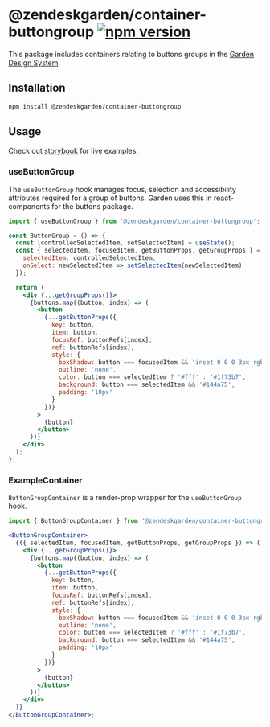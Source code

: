 # @zendeskgarden/container-buttongroup [![npm version][npm version badge]][npm version link]

[npm version badge]: https://flat.badgen.net/npm/v/@zendeskgarden/container-buttongroup
[npm version link]: https://www.npmjs.com/package/@zendeskgarden/container-buttongroup

This package includes containers relating to buttons groups in the
[Garden Design System](https://zendeskgarden.github.io/).

## Installation

```sh
npm install @zendeskgarden/container-buttongroup
```

## Usage

Check out [storybook](https://zendeskgarden.github.io/react-containers) for live examples.

### useButtonGroup

The `useButtonGroup` hook manages focus, selection and accessibility attributes required for a group
of buttons. Garden uses this in react-components for the buttons package.

```jsx
import { useButtonGroup } from '@zendeskgarden/container-buttongroup';

const ButtonGroup = () => {
  const [controlledSelectedItem, setSelectedItem] = useState();
  const { selectedItem, focusedItem, getButtonProps, getGroupProps } = useButtonGroup({
    selectedItem: controlledSelectedItem,
    onSelect: newSelectedItem => setSelectedItem(newSelectedItem)
  });

  return (
    <div {...getGroupProps()}>
      {buttons.map((button, index) => (
        <button
          {...getButtonProps({
            key: button,
            item: button,
            focusRef: buttonRefs[index],
            ref: buttonRefs[index],
            style: {
              boxShadow: button === focusedItem && 'inset 0 0 0 3px rgba(31,115,183, 0.35)',
              outline: 'none',
              color: button === selectedItem ? '#fff' : '#1f73b7',
              background: button === selectedItem && '#144a75',
              padding: '10px'
            }
          })}
        >
          {button}
        </button>
      ))}
    </div>
  );
};
```

### ExampleContainer

`ButtonGroupContainer` is a render-prop wrapper for the `useButtonGroup` hook.

```jsx
import { ButtonGroupContainer } from '@zendeskgarden/container-buttongroup';

<ButtonGroupContainer>
  {({ selectedItem, focusedItem, getButtonProps, getGroupProps }) => (
    <div {...getGroupProps()}>
      {buttons.map((button, index) => (
        <button
          {...getButtonProps({
            key: button,
            item: button,
            focusRef: buttonRefs[index],
            ref: buttonRefs[index],
            style: {
              boxShadow: button === focusedItem && 'inset 0 0 0 3px rgba(31,115,183, 0.35)',
              outline: 'none',
              color: button === selectedItem ? '#fff' : '#1f73b7',
              background: button === selectedItem && '#144a75',
              padding: '10px'
            }
          })}
        >
          {button}
        </button>
      ))}
    </div>
  )}
</ButtonGroupContainer>;
```
